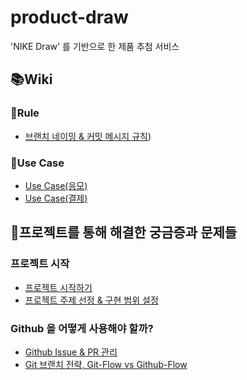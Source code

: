 # product-draw
'NIKE Draw' 를 기반으로 한 제품 추첨 서비스

## 📚Wiki 
### 🤙Rule
- [브랜치 네이밍 & 커밋 메시지 규칙](https://github.com/f-lab-edu/product-draw/wiki/Rule-%E2%80%90-%EB%B8%8C%EB%9E%9C%EC%B9%98-%EB%84%A4%EC%9D%B4%EB%B0%8D-&-%EC%BB%A4%EB%B0%8B%EB%A9%94%EC%8B%9C%EC%A7%80-%EA%B7%9C%EC%B9%99))

### 🛴Use Case
- [Use Case(응모)](https://github.com/f-lab-edu/product-draw/wiki/USE-CASE-%E2%80%90-%EC%9D%91%EB%AA%A8)
- [Use Case(결제)](https://github.com/f-lab-edu/product-draw/wiki/USE-CASE-%E2%80%90-%EA%B2%B0%EC%A0%9C)

## 🤔프로젝트를 통해 해결한 궁금증과 문제들
### 프로젝트 시작
- [프로젝트 시작하기](https://gugbab2.tistory.com/81)
- [프로젝트 주제 선정 & 구현 범위 설정](https://gugbab2.tistory.com/82)

### Github 을 어떻게 사용해야 할까? 
- [Github Issue & PR 관리](https://gugbab2.tistory.com/83)
- [Git 브랜치 전략, Git-Flow vs Github-Flow](https://gugbab2.tistory.com/84)

